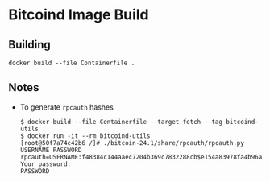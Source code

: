 Bitcoind Image Build
====================

## Building

```
docker build --file Containerfile .
```

## Notes

- To generate `rpcauth` hashes

    ```
    $ docker build --file Containerfile --target fetch --tag bitcoind-utils .
    $ docker run -it --rm bitcoind-utils
    [root@50f7a74c42b6 /]# ./bitcoin-24.1/share/rpcauth/rpcauth.py USERNAME PASSWORD
    rpcauth=USERNAME:f48384c144aaec7204b369c7832288cb$e154a83978fa4b96a1cd70c1f3cc969b25ebe44aa2ae1fddc3ea56258387508d
    Your password:
    PASSWORD
    ```